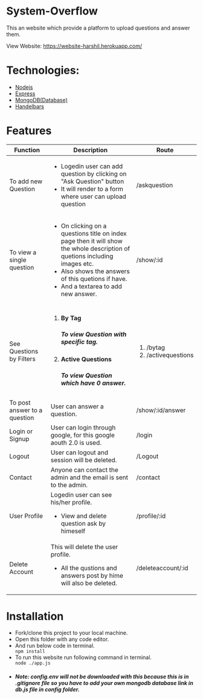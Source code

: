 # System-Overflow

This an website which provide a platform to upload questions and answer them.

View Website: https://website-harshil.herokuapp.com/

# Technologies:
- <a href="https://nodejs.org/en/" target="_blank">Nodejs</a>
- <a href="https://expressjs.com/" target="_blank">Express</a>
- <a href="https://www.mongodb.com/" target="_blank">MongoDB(Database)</a>
- <a href="https://handlebarsjs.com/" target="_blank">Handelbars</a>
 

# Features

 <table>
        <thead>
            <tr>
                <th>Function</th>
                <th>Description</th>
                <th>Route</th>
            </tr>
        </thead>
        <tbody>
            <tr>
                <td>To add new Question</td>
                <td>
                    <ul>
                        <li> Logedin user can add question by clicking on "Ask Question" button </li>
                        <li>It will render to a form where user can upload question</li>
                    </ul>
                </td>
                <td>/askquestion</td>
            </tr>
            <tr>
                <td>To view a single question</td>
                <td>
                    <ul>
                        <li>On clicking on a questions title on index page then it will show the whole description of quetions
                        including images etc.</li>
                        <li>Also shows the answers of this quetions if have.</li>
                        <li>And a textarea to add new answer.</li>
                    </ul>
                </td>
                <td>/show/:id</td>
            </tr>
            <tr>
                <td>See Questions by Filters</td>
                <td>
                    <ol>
                        <li>
                            <h4>By Tag</h4>
                            <h5>To view Question with specific tag.</h5>
                        </li>
                        <li>
                            <h4>Active Questions</h4>
                            <h5>To view Question which have 0 answer.</h5>
                        </li>
                    </ol>
                 </td>
                <td>
                    <ol>
                        <li>/bytag</li>
                        <li>/activequestions</li>
                    </ol>
                </td>
            </tr>
            <tr>
                <td>
                    To post answer to a question
                </td>
                <td>
                    User can answer a question. 
                </td>
                <td>
                    /show/:id/answer
                </td>
            </tr>
            <tr>
                <td>
                    Login or Signup
                </td>
                <td>User can login through google, for this google aouth 2.0 is used.</td>
                <td>/login</td>
            </tr>
            <tr>
                <td>
                    Logout
                </td>
                <td>User can logout and session will be deleted.</td>
                <td>/Logout</td>
            </tr>
            <tr>
                <td>Contact</td>
                <td>Anyone can contact the admin and the email is sent to the admin.</td>
                <td>/contact</td>
            </tr>
            <tr>
                <td>User Profile</td>
                <td>Logedin user can see his/her profile.
                    <ul>
                        <li>View and delete question ask by himeself</li>
                    </ul>
                </td>
                <td>/profile/:id</td>
            </tr>
            <tr>
                <td>Delete Account</td>
                <td>This will delete the user profile.
                    <ul>
                        <li>All the qustions and answers post by hime will also be deleted.</li>
                    </ul>
                </td>
                <td>/deleteaccount/:id</td>
            </tr>
        </tbody>
    </table>

# Installation

<ul>
        <li>Fork/clone this project to your local machine.</li>
        <li>Open this folder with any code editor.</li>
        <li>And run below code in terminal.</li>
        <code>npm install</code>
        <li>To run this website run following command in terminal.</li>
        <code>node ./app.js</code>
        <li><h5>Note: config.env will not be downloaded with this because this is in .gitignore file so you have to add your own mongodb database link in db.js file in config folder.</h5></li>
    </ul>
